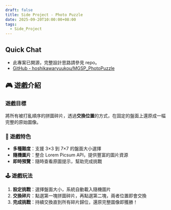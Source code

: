 ```yaml
---
draft: false
title: Side Project - Photo Puzzle
date: 2025-09-20T10:00:00+08:00
tags:
  - Side_Project
---
```


## Quick Chat

- 此專案已開源，完整設計思路請參見 repo。  
- [GitHub - hoshikawaryuukou/MGSP\_PhotoPuzzle](https://github.com/hoshikawaryuukou/MGSP_PhotoPuzzle)

## 🎮 遊戲介紹

### 遊戲目標

將所有被打亂順序的拼圖碎片，透過**交換位置**的方式，在固定的盤面上還原成一幅完整的原始圖像。

### 🎯 遊戲特色

- **多種難度**：支援 3×3 到 7×7 的盤面大小選擇
- **隨機圖片**：整合 Lorem Picsum API，提供豐富的圖片資源
- **即時預覽**：隨時查看原圖提示，幫助完成挑戰

### 🕹️ 遊戲玩法

1. **設定挑戰**：選擇盤面大小，系統自動載入隨機圖片
2. **交換碎片**：點選第一塊拼圖碎片，再點選第二塊，兩者位置即會交換
3. **完成挑戰**：持續交換直到所有碎片歸位，還原完整圖像即獲勝！





